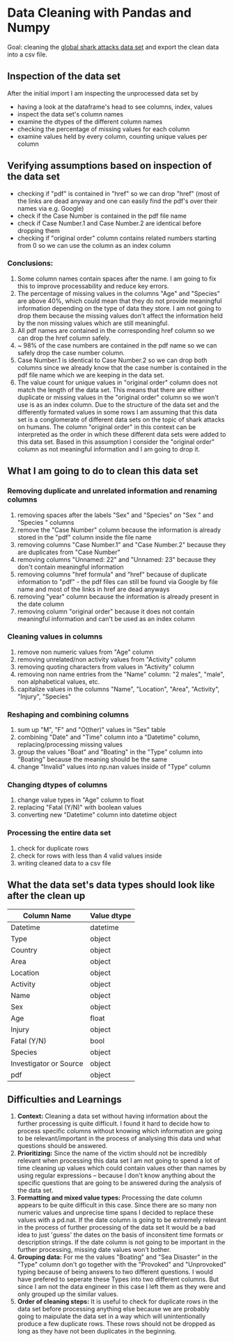 # Data Cleaning with Pandas and Numpy
Goal: cleaning the [global shark attacks data set](https://www.kaggle.com/teajay/global-shark-attacks/version/1#GSAF5.csv) and export the clean data into a csv file.

## Inspection of the data set
After the initial import I am inspecting the unprocessed data set by
* having a look at the dataframe's head to see columns, index, values
* inspect the data set's column names
* examine the dtypes of the different column names
* checking the percentage of missing values for each column
* examine values held by every column, counting unique values per column

## Verifying assumptions based on inspection of the data set
* checking if "pdf" is contained in "href" so we can drop "href" (most of the links are dead anyway and one can easily find the pdf's over their names via e.g. Google)
* check if the Case Number is contained in the pdf file name
* check if Case Number.1 and Case Number.2 are identical before dropping them
* checking if "original order" column contains related numbers starting from 0 so we can use the column as an index column

### Conclusions: 
1. Some column names contain spaces after the name. I am going to fix this to improve processability and reduce key errors.
2. The percentage of missing values in the columns "Age" and "Species" are above 40%, which could mean that they do not provide meaningful information depending on the type of data they store. I am not going to drop them because the missing values don't affect the information held by the non missing values which are still meaningful.
3. All pdf names are contained in the corresponding href column so we can drop the href column safely.
4. ~ 98% of the case numbers are contained in the pdf name so we can safely drop the case number column.
5. Case Number.1 is identical to Case Number.2 so we can drop both columns since we already know that the case number is contained in the pdf file name which we are keeping in the data set.
6. The value count for unique values in "original order" column does not match the length of the data set. This means that there are either duplicate or missing values in the "original order" column so we won't use is as an index column. Due to the structure of the data set and the differently formated values in some rows I am assuming that this data set is a conglomerate of different data sets on the topic of shark attacks on humans. The column "original order" in this context can be interpreted as the order in which these different data sets were added to this data set. Based in this assumption I consider the "original order" column as not meaningful information and I am going to drop it. 

## What I am going to do to clean this data set
### Removing duplicate and unrelated information and renaming columns
1. removing spaces after the labels "Sex" and "Species" on "Sex " and "Species " columns
2. remove the "Case Number" column because the information is already stored in the "pdf" column inside the file name
3. removing columns "Case Number.1" and "Case Number.2" because they are duplicates from "Case Number"
4. removing columns "Unnamed: 22" and "Unnamed: 23" because they don't contain meaningful information
5. removing columns "href formula" and "href" because of duplicate information to "pdf" - the pdf files can still be found via Google by file name and most of the links in href are dead anyways
6. removing "year" column because the information is already present in the date column
7. removing column "original order" because it does not contain meaningful information and can't be used as an index column

### Cleaning values in columns
1. remove non numeric values from "Age" column
2. removing unrelated/non activity values from "Activity" column
3. removing quoting characters from values in "Activity" column
4. removing non name entries from the "Name" column: "2 males", "male", non alphabetical values, etc. 
5. capitalize values in the columns "Name", "Location", "Area", "Activity", "Injury", "Species"

### Reshaping and combining columns
1. sum up "M", "F" and "O(ther)" values in "Sex" table
2. combining "Date" and "Time" column into a "Datetime" column, replacing/processing missing values
3. group the values "Boat" and "Boating" in the "Type" column into "Boating" because the meaning should be the same
4. change "Invalid" values into np.nan values inside of "Type" column

### Changing dtypes of columns
1. change value types in "Age" column to float
2. replacing "Fatal (Y/N)" with boolean values
3. converting new "Datetime" column into datetime object

### Processing the entire data set
1. check for duplicate rows 
2. check for rows with less than 4 valid values inside
3. writing cleaned data to a csv file

## What the data set's data types should look like after the clean up
Column Name | Value dtype
------------ | -------------
Datetime | datetime
Type | object
Country | object
Area | object
Location | object
Activity | object
Name | object
Sex | object
Age | float
Injury | object
Fatal (Y/N) | bool
Species | object
Investigator or Source | object
pdf | object

## Difficulties and Learnings
1. **Context:** Cleaning a data set without having information about the further processing is quite difficult. I found it hard to decide how to process specific columns without knowing which information are going to be relevant/important in the process of analysing this data und what questions should be answered.
2. **Prioritizing:** Since the name of the victim should not be incredibly relevant when processing this data set I am not going to spend a lot of time cleaning up values which could contain values other than names by using regular expressions – because I don't know anything about the specific questions that are going to be answered during the analysis of the data set.
3. **Formatting and mixed value types:** Processing the date column appears to be quite difficult in this case. Since there are so many non numeric values and unprecise time spans I decided to replace these values with a pd.nat. If the date column is going to be extremely relevant in the process of further processing of the data set It would be a bad idea to just 'guess' the dates on the basis of inconsitent time formats or description strings. If the date column is not going to be important in the further processing, missing date values won't bother.
4. **Grouping data:** For me the values "Boating" and "Sea Disaster" in the "Type" column don't go together with the "Provoked" and "Unprovoked" typing because of being answers to two different questions. I would have prefered to seperate these Types into two different columns. But since I am not the data engineer in this case I left them as they were and only grouped up the similar values.
5. **Order of cleaning steps:** It is useful to check for duplicate rows in the data set before processing anything else because we are probably going to maipulate the data set in a way which will unintentionally produce a few duplicate rows. These rows should not be dropped as long as they have not been duplicates in the beginning.
